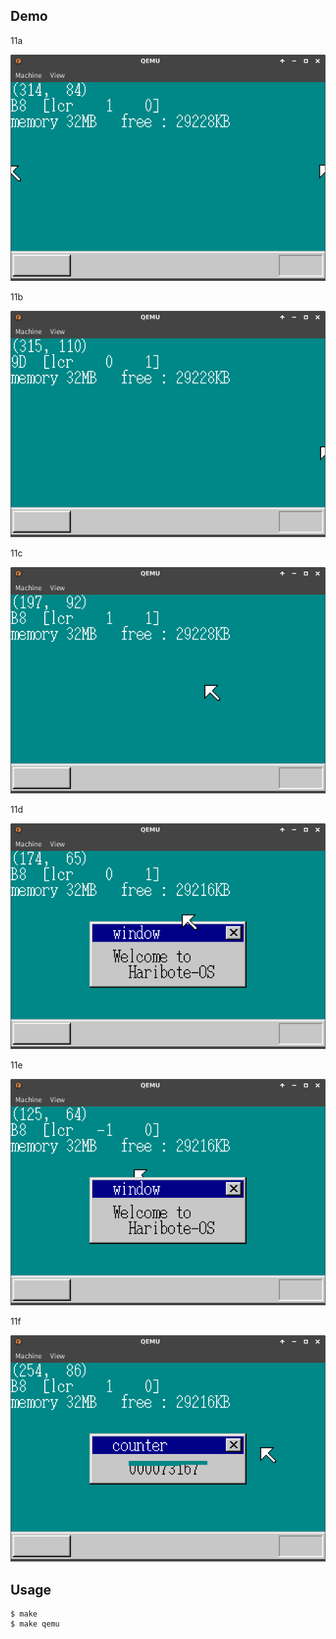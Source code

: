 ## Demo

11a

![template](https://github.com/watermelon892/OSPractice/blob/master/11/pic/11a.png)

11b

![template](https://github.com/watermelon892/OSPractice/blob/master/11/pic/11b.png)

11c

![template](https://github.com/watermelon892/OSPractice/blob/master/11/pic/11c.png)

11d

![template](https://github.com/watermelon892/OSPractice/blob/master/11/pic/11d.png)

11e

![template](https://github.com/watermelon892/OSPractice/blob/master/11/pic/11e.png)

11f

![template](https://github.com/watermelon892/OSPractice/blob/master/11/pic/11f.png)

## Usage

```
$ make
$ make qemu
```
